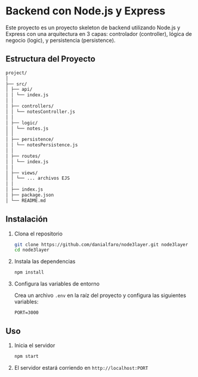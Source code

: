 # Backend con Node.js y Express

Este proyecto es un proyecto skeleton de backend utilizando Node.js y Express con una arquitectura en 3 capas: controlador (controller), lógica de negocio (logic), y persistencia (persistence).


## Estructura del Proyecto

```bash
project/
│
├── src/
│ ├── api/
│ │ └── index.js
│ │
│ ├── controllers/
│ │ └── notesController.js
│ │
│ ├── logic/
│ │ └── notes.js
│ │
│ ├── persistence/
│ │ └── notesPersistence.js
│ │
│ ├── routes/
│ │ └── index.js
│ │
│ ├── views/
│ │ └── ... archivos EJS
│ │
│ ├── index.js
│ ├── package.json
│ └── README.md
 ```

## Instalación

1. Clona el repositorio
    ```bash
    git clone https://github.com/danialfaro/node3layer.git node3layer
    cd node3layer
    ```

2. Instala las dependencias
    ```bash
    npm install
    ```

3. Configura las variables de entorno

   Crea un archivo `.env` en la raíz del proyecto y configura las siguientes variables:
    ```plaintext
    PORT=3000
    ```

## Uso

1. Inicia el servidor
    ```bash
    npm start
    ```

2. El servidor estará corriendo en `http://localhost:PORT`

